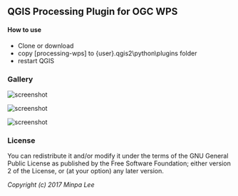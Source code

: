 ## QGIS Processing Plugin for OGC WPS

#### How to use
* Clone or download 
* copy [processing-wps] to {user}\.qgis2\python\plugins folder
* restart QGIS

### Gallery

![screenshot](https://github.com/mapplus/qgis-processing-wps/blob/master/images/processing-wps-plugin.png?width=800)

![screenshot](https://github.com/mapplus/qgis-processing-wps/blob/master/images/processing-options.png?width=800)

![screenshot](https://github.com/mapplus/qgis-processing-wps/blob/master/images/spatial-clump-map.png?width=800)


### License

You can redistribute it and/or modify it under the terms of the GNU General Public License as published by the Free Software Foundation; either version 2 of the License, or (at your option) any later version.

<em>Copyright (c) 2017 Minpa Lee</em>
